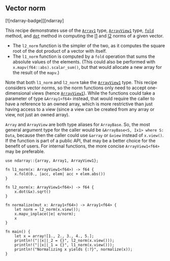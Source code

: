 ## Vector norm
[![ndarray-badge]][ndarray]

This recipe demonstrates use of the [`Array1`] type, [`ArrayView1`] type,
[`fold`] method, and [`dot`] method in computing the [l1] and [l2] norms of a
given vector. 
+ The `l2_norm` function is the simpler of the two, as it computes the
square root of the dot product of a vector with itself.
+ The `l1_norm` function is computed by a `fold`
operation that sums the absolute values of the elements. (This could also be
performed with `x.mapv(f64::abs).scalar_sum()`, but that would allocate a new
array for the result of the `mapv`.)

Note that both `l1_norm` and `l2_norm` take the [`ArrayView1`] type. This recipe
considers vector norms, so the norm functions only need to accept one-dimensional 
views (hence [`ArrayView1`]). While the functions could take a
parameter of type `&Array1<f64>` instead, that would require the caller to have
a reference to an owned array, which is more restrictive than just having access
to a view (since a view can be created from any array or view, not just an owned
array).

`Array` and `ArrayView` are both type aliases for `ArrayBase`. So, the most 
general argument type for the caller would be `&ArrayBase<S, Ix1> where S: Data`, 
because then the caller could use `&array` or `&view` instead of `x.view()`. 
If the function is part of a public API, that may be a better choice for the 
benefit of users. For internal functions, the more concise `ArrayView1<f64>` 
may be preferable.

```rust,edition2024
use ndarray::{array, Array1, ArrayView1};

fn l1_norm(x: ArrayView1<f64>) -> f64 {
    x.fold(0., |acc, elem| acc + elem.abs())
}

fn l2_norm(x: ArrayView1<f64>) -> f64 {
    x.dot(&x).sqrt()
}

fn normalize(mut x: Array1<f64>) -> Array1<f64> {
    let norm = l2_norm(x.view());
    x.mapv_inplace(|e| e/norm);
    x
}

fn main() {
    let x = array![1., 2., 3., 4., 5.];
    println!("||x||_2 = {}", l2_norm(x.view()));
    println!("||x||_1 = {}", l1_norm(x.view()));
    println!("Normalizing x yields {:?}", normalize(x));
}
```

[`Array1`]: https://docs.rs/ndarray/*/ndarray/type.Array1.html
[`ArrayView1`]: https://docs.rs/ndarray/*/ndarray/type.ArrayView1.html
[`dot`]: https://docs.rs/ndarray/*/ndarray/struct.ArrayBase.html#method.dot
[`fold`]: https://docs.rs/ndarray/*/ndarray/struct.ArrayBase.html#method.fold
[l1]: http://mathworld.wolfram.com/L1-Norm.html
[l2]: http://mathworld.wolfram.com/L2-Norm.html

